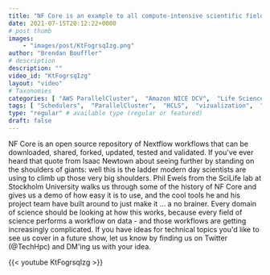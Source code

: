 ```yaml
---
title: "NF Core is an example to all compute-intensive scientific fields. They should all watch this."
date: 2021-07-15T20:12:22+0000
# post thumb
images:
    - "images/post/KtFogrsqIzg.png"
author: "Brendan Bouffler"
# description
description: ""
video_id: "KtFogrsqIzg"
layout: "video"
# Taxonomies
categories: [ "AWS ParallelCluster",  "Amazon NICE DCV",  "Life Sciences", ]
tags: [ "Schedulers",  "ParallelCluster",  "HCLS",  "vizualization",  "DCV",  "workflows",  "nextflow",  "GPUs",  "CPUs",  "High Performance Computing",  "Storage",  "Covid-19",  "nf core",  "HPC",  "spot",  "scilife",  "genomics",  "nf-core",  "Lustre",  "virtualization",  "EC2",  "techshorts", ]
type: "regular" # available type (regular or featured)
draft: false
---
```


NF Core is an open source repository of Nextflow workflows that can be downloaded, shared, forked, updated, tested and validated. If you've ever heard that quote from Isaac Newtown about seeing further by standing on the shoulders of giants: well this is the ladder modern day scientists are using to climb up those very big shoulders.
Phil Ewels from the SciLife lab at Stockholm University walks us through some of the history of NF Core and gives us a demo of how easy it is to use, and the cool tools he and his project team have built around to just make it ... a no brainer.
Every domain of science should be looking at how this works, because every field of science performs a workflow on data - and those workflows are getting increasingly complicated.
If you have ideas for technical topics you'd like to see us cover in a future show, let us know by finding us on Twitter (@TechHpc) and DM'ing us with your idea.

{{< youtube KtFogrsqIzg >}}